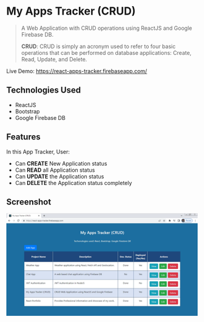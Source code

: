 # My Apps Tracker (CRUD) 
> A Web Application with CRUD operations using ReactJS and Google Firebase DB.
> 
> **CRUD**: CRUD is simply an acronym used to refer to four basic operations that can be performed on database applications: Create, Read, Update, and Delete.

Live Demo: https://react-apps-tracker.firebaseapp.com/

## Technologies Used
- ReactJS
- Bootstrap
- Google Firebase DB

## Features
In this App Tracker, User:
- Can **CREATE** New Application status
- Can **READ** all Application status
- Can **UPDATE** the Application status
- Can **DELETE** the Application status completely

## Screenshot
<img src="https://github.com/raja1205/assets/blob/main/my-apps-tracker3.png" style="margin-bottom: 5px;" />
